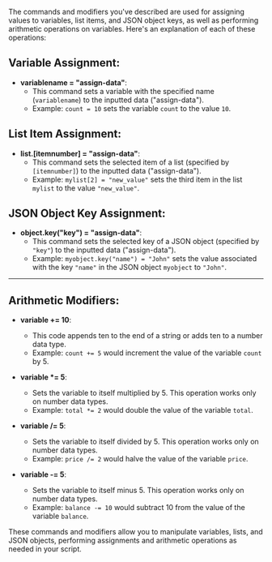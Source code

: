 The commands and modifiers you've described are used for assigning values to variables, list items, and JSON object keys, as well as performing arithmetic operations on variables. Here's an explanation of each of these operations:

## Variable Assignment:

- **variablename = "assign-data"**:
  - This command sets a variable with the specified name (`variablename`) to the inputted data ("assign-data").
  - Example: `count = 10` sets the variable `count` to the value `10`.

## List Item Assignment:

- **list.[itemnumber] = "assign-data"**:
  - This command sets the selected item of a list (specified by `[itemnumber]`) to the inputted data ("assign-data").
  - Example: `mylist[2] = "new_value"` sets the third item in the list `mylist` to the value `"new_value"`.

## JSON Object Key Assignment:

- **object.key("key") = "assign-data"**:
  - This command sets the selected key of a JSON object (specified by `"key"`) to the inputted data ("assign-data").
  - Example: `myobject.key("name") = "John"` sets the value associated with the key `"name"` in the JSON object `myobject` to `"John"`.

---

## Arithmetic Modifiers:

- **variable += 10**:
  - This code appends ten to the end of a string or adds ten to a number data type.
  - Example: `count += 5` would increment the value of the variable `count` by 5.

- **variable \*= 5**:
  - Sets the variable to itself multiplied by 5. This operation works only on number data types.
  - Example: `total *= 2` would double the value of the variable `total`.

- **variable /= 5**:
  - Sets the variable to itself divided by 5. This operation works only on number data types.
  - Example: `price /= 2` would halve the value of the variable `price`.

- **variable -= 5**:
  - Sets the variable to itself minus 5. This operation works only on number data types.
  - Example: `balance -= 10` would subtract 10 from the value of the variable `balance`.

These commands and modifiers allow you to manipulate variables, lists, and JSON objects, performing assignments and arithmetic operations as needed in your script.
